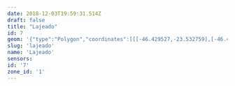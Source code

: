```yaml
---
date: 2018-12-03T19:59:31.514Z
draft: false
title: "Lajeado"
id: 7
geom: '{"type":"Polygon","coordinates":[[[-46.429527,-23.532759],[-46.429208,-23.533754],[-46.428858,-23.534311],[-46.428255,-23.534866],[-46.426196,-23.536171],[-46.4253,-23.53692],[-46.424748,-23.537522],[-46.423886,-23.538666],[-46.423517,-23.539335],[-46.422542,-23.539766],[-46.421293,-23.540487],[-46.420333,-23.540888],[-46.41689,-23.541618],[-46.41686,-23.541751],[-46.416781,-23.541805],[-46.414775,-23.542196],[-46.412491,-23.543085],[-46.41134,-23.543353],[-46.410759,-23.543314],[-46.410273,-23.543407],[-46.409692,-23.543629],[-46.409119,-23.543943],[-46.408515,-23.544132],[-46.403338,-23.545549],[-46.401486,-23.54612],[-46.400657,-23.546529],[-46.398348,-23.547953],[-46.397902,-23.548329],[-46.395648,-23.550837],[-46.395413,-23.550935],[-46.395109,-23.550911],[-46.395422,-23.550457],[-46.395356,-23.550265],[-46.395195,-23.550159],[-46.395397,-23.549919],[-46.395275,-23.54984],[-46.395423,-23.549668],[-46.395148,-23.549493],[-46.395351,-23.549246],[-46.39505,-23.549038],[-46.394515,-23.549257],[-46.393994,-23.549235],[-46.393477,-23.549345],[-46.392728,-23.549345],[-46.392005,-23.549422],[-46.391558,-23.549111],[-46.389704,-23.548099],[-46.387862,-23.546922],[-46.387884,-23.546258],[-46.38778,-23.54597],[-46.387787,-23.545647],[-46.38832,-23.544995],[-46.388348,-23.544526],[-46.388586,-23.543972],[-46.388688,-23.543508],[-46.38939,-23.542822],[-46.390069,-23.541959],[-46.390214,-23.541835],[-46.390366,-23.541803],[-46.39107,-23.541121],[-46.391392,-23.541056],[-46.391759,-23.540844],[-46.392185,-23.540295],[-46.392453,-23.540157],[-46.39276,-23.539593],[-46.392723,-23.539302],[-46.392806,-23.539055],[-46.392967,-23.538833],[-46.393149,-23.538743],[-46.393344,-23.538435],[-46.393744,-23.537291],[-46.39379,-23.536859],[-46.393735,-23.536762],[-46.393877,-23.535468],[-46.394011,-23.535091],[-46.393841,-23.534596],[-46.393898,-23.533806],[-46.394132,-23.533501],[-46.394421,-23.532535],[-46.394395,-23.532205],[-46.39465,-23.531771],[-46.395027,-23.531721],[-46.395288,-23.53158],[-46.395539,-23.531182],[-46.395607,-23.530872],[-46.395327,-23.530437],[-46.39531,-23.530112],[-46.395156,-23.529743],[-46.3943,-23.529584],[-46.394055,-23.52967],[-46.393548,-23.530057],[-46.393088,-23.530226],[-46.392797,-23.530442],[-46.392471,-23.530535],[-46.392179,-23.530489],[-46.391587,-23.530126],[-46.391207,-23.529671],[-46.390983,-23.529566],[-46.390745,-23.529353],[-46.390321,-23.528669],[-46.39027,-23.528413],[-46.390147,-23.528365],[-46.390027,-23.52817],[-46.389927,-23.52813],[-46.389697,-23.527797],[-46.389254,-23.527598],[-46.389112,-23.527372],[-46.388549,-23.527103],[-46.388207,-23.526721],[-46.387565,-23.526436],[-46.387097,-23.526301],[-46.38677,-23.526086],[-46.385712,-23.524821],[-46.384197,-23.523523],[-46.384604,-23.523296],[-46.385785,-23.523108],[-46.386153,-23.522858],[-46.386343,-23.522554],[-46.386772,-23.521107],[-46.38834,-23.521344],[-46.388608,-23.521248],[-46.388961,-23.521008],[-46.389394,-23.520592],[-46.389711,-23.520755],[-46.389735,-23.520924],[-46.389942,-23.521273],[-46.391145,-23.521684],[-46.39516,-23.521606],[-46.39639,-23.522171],[-46.396535,-23.522344],[-46.396596,-23.522551],[-46.396584,-23.52295],[-46.39616,-23.524497],[-46.397022,-23.524758],[-46.397114,-23.525438],[-46.397487,-23.526594],[-46.397981,-23.526009],[-46.398464,-23.526286],[-46.399691,-23.526699],[-46.399853,-23.52687],[-46.40021,-23.527044],[-46.400356,-23.527229],[-46.400596,-23.527191],[-46.400772,-23.527031],[-46.401104,-23.527146],[-46.401358,-23.527366],[-46.401758,-23.527584],[-46.401869,-23.527803],[-46.402396,-23.528157],[-46.402601,-23.528214],[-46.40303,-23.528217],[-46.403552,-23.528532],[-46.404153,-23.528648],[-46.404241,-23.528605],[-46.404299,-23.528756],[-46.404814,-23.5288],[-46.405125,-23.528999],[-46.405301,-23.528912],[-46.405429,-23.528948],[-46.405581,-23.528846],[-46.4057,-23.528933],[-46.406247,-23.529076],[-46.40684,-23.528587],[-46.408116,-23.527785],[-46.409933,-23.526913],[-46.411749,-23.525456],[-46.412874,-23.524641],[-46.414084,-23.524307],[-46.418387,-23.523572],[-46.418429,-23.522466],[-46.419221,-23.520549],[-46.419385,-23.52029],[-46.42178,-23.521468],[-46.423556,-23.520816],[-46.426163,-23.519473],[-46.429021,-23.519456],[-46.42939,-23.519678],[-46.430095,-23.520664],[-46.430265,-23.522423],[-46.430304,-23.523811],[-46.43038,-23.524032],[-46.430521,-23.524182],[-46.431227,-23.52408],[-46.431422,-23.524148],[-46.431889,-23.525331],[-46.431958,-23.525699],[-46.43237,-23.526235],[-46.43185,-23.527176],[-46.430343,-23.530346],[-46.429527,-23.532759]]]}'
slug: 'lajeado'
name: 'Lajeado'
sensors:
id: '7'
zone_id: '1'
---
```

		